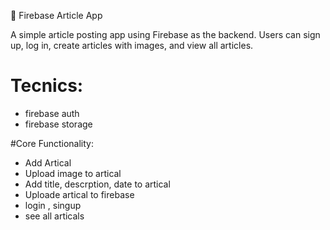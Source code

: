 📱 Firebase Article App

A simple article posting app using Firebase as the backend. Users can sign up, log in, create articles with images, and view all articles.

# Tecnics:
- firebase auth
- firebase storage


#Core Functionality:
 - Add Artical
 - Upload image to artical
 - Add title, descrption, date to artical
 - Uploade artical to firebase
 - login , singup
 - see all articals

